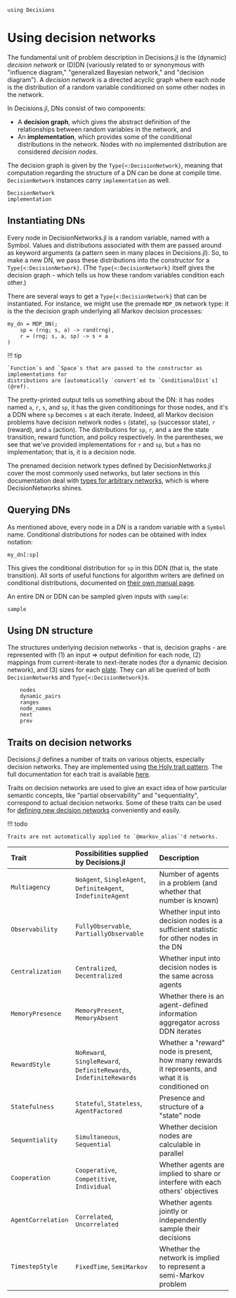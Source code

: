 ```@setup dns
using Decisions
```

# Using decision networks

The fundamental unit of problem description in Decisions.jl is the (dynamic) _decision
network_ or (D)DN (variously related to or synonymous with "influence diagram," "generalized
Bayesian network," and "decision diagram"). A _decision network_ is a directed acyclic graph
where each node is the distribution of a random variable conditioned on some other nodes in
the network. 

In Decisions.jl, DNs consist of two components:

* A **decision graph**, which gives the abstract definition of the relationships between
  random variables in the network, and 
* An **implementation**, which provides some of the conditional distributions in the network.
  Nodes with no implemented distribution are considered _decision nodes_. 

The decision graph is given by the `Type{<:DecisionNetwork}`, meaning that computation
regarding the structure of a DN can be done at compile time. `DecisionNetwork` instances
carry `implementation` as well.

```@docs
DecisionNetwork
implementation
```

## Instantiating DNs

Every node in DecisionNetworks.jl is a random variable, named with a Symbol. Values and
distributions associated with them are passed around as keyword arguments (a pattern seen in
many places in Decisions.jl). So, to make a new DN, we pass these distributions into the
constructor for a `Type{<:DecisionNetwork}`. (The `Type{<:DecisionNetwork}` itself gives the
decision graph - which tells us how these random variables condition each other.)

There are several ways to get a `Type{<:DecisionNetwork}` that can be instantiated. For
instance, we might use the premade `MDP_DN` network type: it is the the decision graph
underlying all Markov decision processes:


```@example dns
my_dn = MDP_DN(; 
    sp = (rng; s, a) -> rand(rng), 
    r = (rng; s, a, sp) -> s + a
)
```

!!! tip

    `Function`s and `Space`s that are passed to the constructor as implementations for 
    distributions are [automatically `convert`ed to `ConditionalDist`s](@ref).

The pretty-printed output tells us something about the DN: it has nodes named `a`, `r`, `s`,
and `sp`, it has the given conditionings for those nodes, and it's a DDN where `sp` becomes
`s` at each iterate. Indeed, all Markov decision problems have decision network nodes `s`
(state), `sp` (successor state), `r` (reward), and `a` (action). The distributions for `sp`,
`r`, and `a` are the state transition, reward function, and policy respectively. In the
parentheses, we see that we've provided implementations for `r` and `sp`, but `a` has no
implementation; that is, it is a decision node.

The prenamed decision network types defined by DecisionNetworks.jl cover the most commonly
used networks, but later sections in this documentation deal with [types for arbitrary
networks](@ref), which is where DecisionNetworks shines.


## Querying DNs
As mentioned above, every node in a DN is a random variable with a `Symbol` name.
Conditional distributions for nodes can be obtained with index notation:

```@example dns
my_dn[:sp]
```

This gives the conditional distribution for `sp` in this DDN (that is, the state
transition). All sorts of useful functions for algorithm writers are defined on conditional
distributions, documented on [their own manual page](@ref).

An entire DN or DDN can be sampled given inputs with `sample`:

```@docs
sample
```


## Using DN structure

The structures underlying decision networks - that is, decision graphs - are represented
with (1) an input => output definition for each node, (2) mappings from current-iterate to
next-iterate nodes (for a dynamic decision network), and (3) sizes for each [plate](@ref).
They can all be queried of both `DecisionNetwork`s and `Type{<:DecisionNetwork}`s.

```@docs
    nodes
    dynamic_pairs
    ranges
    node_names
    next
    prev
```

## Traits on decision networks

Decisions.jl defines a number of traits on various objects, especially decision networks.
They are implemented using [the Holy trait
pattern](https://discourse.julialang.org/t/holy-traits-vs-boolean-traits/111954). The full
documentation for each trait is available [here](@ref).

Traits on decision networks are used to give an exact idea of how particular semantic
concepts, like "partial observability" and "sequentiality", correspond to actual decision
networks. Some of these traits can be used for [defining new decision networks](@ref)
conveniently and easily.


!!! todo

    Traits are not automatically applied to `@markov_alias`'d networks.


| Trait              | Possibilities supplied by Decisions.jl                             | Description
| :----------------- | :----------------------------------------------------------------- | :------------------------------------------------------ |
| `Multiagency`      | `NoAgent`, `SingleAgent`, `DefiniteAgent`, `IndefiniteAgent`       | Number of agents in a problem (and whether that number is known)
| `Observability`    | `FullyObservable`, `PartiallyObservable`                           | Whether input into decision nodes is a sufficient statistic for other nodes in the DN
| `Centralization`   | `Centralized`, `Decentralized`                                     | Whether input into decision nodes is the same across agents
| `MemoryPresence`   | `MemoryPresent`, `MemoryAbsent`                                    | Whether there is an agent-defined information aggregator across DDN iterates
| `RewardStyle`      | `NoReward`, `SingleReward`, `DefiniteRewards`, `IndefiniteRewards` | Whether a "reward" node is present, how many rewards it represents, and what it is conditioned on
| `Statefulness`     | `Stateful`, `Stateless`, `AgentFactored`                           | Presence and structure of a "state" node
| `Sequentiality`    | `Simultaneous`, `Sequential`                                       | Whether decision nodes are calculable in parallel
| `Cooperation`      | `Cooperative`, `Competitive`, `Individual`                         | Whether agents are implied to share or interfere with each others' objectives
| `AgentCorrelation` | `Correlated`, `Uncorrelated`                                       | Whether agents jointly or independently sample their decisions
| `TimestepStyle`    | `FixedTime`, `SemiMarkov`                                          | Whether the network is implied to represent a semi-Markov problem

